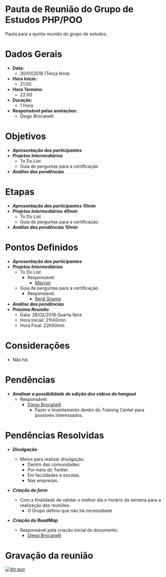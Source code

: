 # Pauta de Reunião do Grupo de Estudos PHP/POO

Pauta para a quinta reunião do grupo de estudos.

# Dados Gerais

- **Data:** 
    - 30/01/2018 (Terça feira)
- **Hora Início:** 
    - 21:00
- **Hora Termino:** 
    - 22:00
- **Duração:**
    - 1 Hora
- **Responsável pelas anotações:** 
    - Diego Brocanelli
    
# Objetivos

- ***Apresentação dos participantes***
- ***Projetos Intermediários***
    - To Do List
    - Guia de perguntas para a certificação
- ***Análise das pendências***

# Etapas

- ***Apresentação dos participantes 10min***
- ***Projetos Intermediários        40min***
    - To Do List
    - Guia de perguntas para a certificação
- ***Análise das pendências         10min***

# Pontos Definidos

- ***Apresentação dos participantes***
- ***Projetos Intermediários***
    - To Do List    
        - Responsável:
            - [Mayron](https://github.com/mayronceccon)
    - Guia de perguntas para a certificação 
        - Responsável:
            - [Renê Soares](https://github.com/renesoaresse)
- ***Análise das pendências***
- ***Próxima Reunião***
    - Data:         28/02/2018 Quarta feira
    - Hora Inicial: 21h00min
    - Hora Final:   22h00min

# Considerações

- Não há.

# Pendências
    
- ***Analisar a possibilidade de edição dos vídeos do hangout***
    - Responsável:
        - [Diego Brocanelli](https://github.com/Diego-Brocanelli)
            - Fazer o levantamento dentro do Training Center para possíveis interessados.
    
# Pendências Resolvidas

- ***Divulgação***
    - Meios para realizar divulgação.
        - Dentro das comunidades.
        - Por meio do Twitter.
        - Em faculdades e escolas.
        - Nas empresas.

- ***Criação do form***
    - Com a finalidade de validar o melhor dia e horário da semana para a realização das reuniões.
        - O Grupo definiu que não há necessidade.

- ***Criação do RoadMap***
    - Responsável pela criação inicial do documento.
        - [Diego Brocanelli](https://github.com/Diego-Brocanelli)

# Gravação da reunião

[![Alt text](https://i9.ytimg.com/vi/fGYdNahglBc/default.jpg)](https://www.youtube.com/watch?v=fGYdNahglBc)